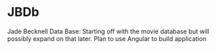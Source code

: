 # JBDb
Jade Becknell Data Base: Starting off with the movie database but will possibly expand on that later. Plan to use Angular to build application
